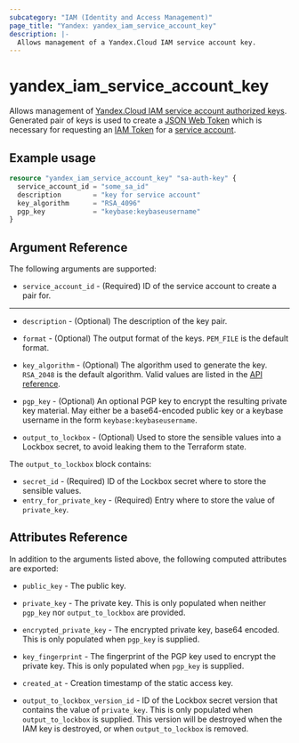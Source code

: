 ```yaml
---
subcategory: "IAM (Identity and Access Management)"
page_title: "Yandex: yandex_iam_service_account_key"
description: |-
  Allows management of a Yandex.Cloud IAM service account key.
---
```



# yandex_iam_service_account_key




Allows management of [Yandex.Cloud IAM service account authorized keys](https://cloud.yandex.com/docs/iam/concepts/authorization/key). Generated pair of keys is used to create a [JSON Web Token](https://tools.ietf.org/html/rfc7519) which is necessary for requesting an [IAM Token](https://cloud.yandex.com/docs/iam/concepts/authorization/iam-token) for a [service account](https://cloud.yandex.com/docs/iam/concepts/users/service-accounts).

## Example usage

```terraform
resource "yandex_iam_service_account_key" "sa-auth-key" {
  service_account_id = "some_sa_id"
  description        = "key for service account"
  key_algorithm      = "RSA_4096"
  pgp_key            = "keybase:keybaseusername"
}
```

## Argument Reference

The following arguments are supported:

* `service_account_id` - (Required) ID of the service account to create a pair for.

---

* `description` - (Optional) The description of the key pair.

* `format` - (Optional) The output format of the keys. `PEM_FILE` is the default format.

* `key_algorithm` - (Optional) The algorithm used to generate the key. `RSA_2048` is the default algorithm. Valid values are listed in the [API reference](https://cloud.yandex.com/docs/iam/api-ref/Key).

* `pgp_key` - (Optional) An optional PGP key to encrypt the resulting private key material. May either be a base64-encoded public key or a keybase username in the form `keybase:keybaseusername`.

* `output_to_lockbox` - (Optional) Used to store the sensible values into a Lockbox secret, to avoid leaking them to the Terraform state.

The `output_to_lockbox` block contains:

* `secret_id` - (Required) ID of the Lockbox secret where to store the sensible values.
* `entry_for_private_key` - (Required) Entry where to store the value of `private_key`.

## Attributes Reference

In addition to the arguments listed above, the following computed attributes are exported:

* `public_key` - The public key.

* `private_key` - The private key. This is only populated when neither `pgp_key` nor `output_to_lockbox` are provided.

* `encrypted_private_key` - The encrypted private key, base64 encoded. This is only populated when `pgp_key` is supplied.

* `key_fingerprint` - The fingerprint of the PGP key used to encrypt the private key. This is only populated when `pgp_key` is supplied.

* `created_at` - Creation timestamp of the static access key.

* `output_to_lockbox_version_id` - ID of the Lockbox secret version that contains the value of `private_key`. This is only populated when `output_to_lockbox` is supplied. This version will be destroyed when the IAM key is destroyed, or when `output_to_lockbox` is removed.
